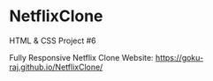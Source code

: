 # NetflixClone
HTML &amp; CSS Project #6

Fully Responsive Netflix Clone
Website: https://goku-raj.github.io/NetflixClone/
